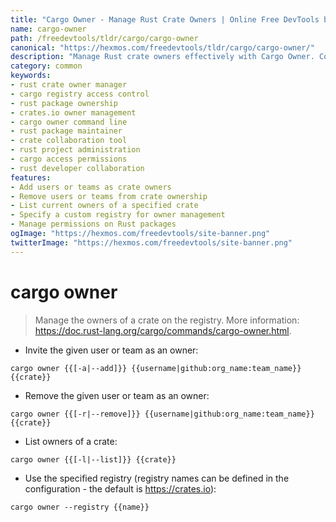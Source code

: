 ```yaml
---
title: "Cargo Owner - Manage Rust Crate Owners | Online Free DevTools by Hexmos"
name: cargo-owner
path: /freedevtools/tldr/cargo/cargo-owner
canonical: "https://hexmos.com/freedevtools/tldr/cargo/cargo-owner/"
description: "Manage Rust crate owners effectively with Cargo Owner. Control access, add or remove owners and list current contributors. Free online tool, no registration required."
category: common
keywords:
- rust crate owner manager
- cargo registry access control
- rust package ownership
- crates.io owner management
- cargo owner command line
- rust package maintainer
- crate collaboration tool
- rust project administration
- cargo access permissions
- rust developer collaboration
features:
- Add users or teams as crate owners
- Remove users or teams from crate ownership
- List current owners of a specified crate
- Specify a custom registry for owner management
- Manage permissions on Rust packages
ogImage: "https://hexmos.com/freedevtools/site-banner.png"
twitterImage: "https://hexmos.com/freedevtools/site-banner.png"
---
```


# cargo owner

> Manage the owners of a crate on the registry.
> More information: <https://doc.rust-lang.org/cargo/commands/cargo-owner.html>.

- Invite the given user or team as an owner:

`cargo owner {{[-a|--add]}} {{username|github:org_name:team_name}} {{crate}}`

- Remove the given user or team as an owner:

`cargo owner {{[-r|--remove]}} {{username|github:org_name:team_name}} {{crate}}`

- List owners of a crate:

`cargo owner {{[-l|--list]}} {{crate}}`

- Use the specified registry (registry names can be defined in the configuration - the default is <https://crates.io>):

`cargo owner --registry {{name}}`
